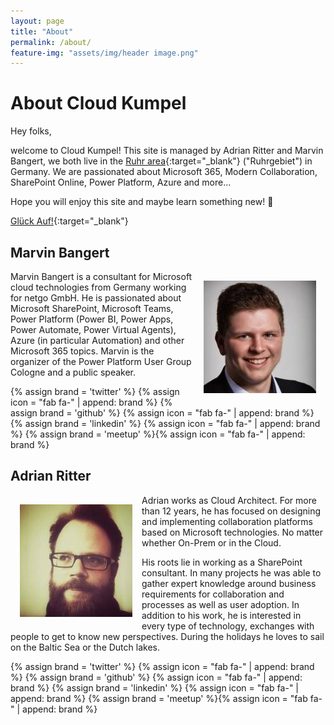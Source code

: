```yaml
---
layout: page
title: "About"
permalink: /about/
feature-img: "assets/img/header image.png"
---
```


# About Cloud Kumpel

Hey folks,

welcome to Cloud Kumpel! This site is managed by Adrian Ritter and Marvin Bangert, we both live in the [<u>Ruhr area</u>](https://en.wikipedia.org/wiki/Ruhr){:target="_blank"} ("Ruhrgebiet") in Germany. We are passionated about Microsoft 365, Modern Collaboration, SharePoint Online, Power Platform, Azure and more...

Hope you will enjoy this site and maybe learn something new! 🙂

[Glück Auf!](https://en.wikipedia.org/wiki/Gl%C3%BCck_auf){:target="_blank"}

## Marvin Bangert
<img alt="Foto Marvin" src="/assets/img/marvin_180x180.jpg" width="180" height="180" style="float:right; margin:15px;"/>Marvin Bangert is a consultant for Microsoft cloud technologies from Germany working for netgo GmbH. He is passionated about Microsoft SharePoint, Microsoft Teams, Power Platform (Power BI, Power Apps, Power Automate, Power Virtual Agents), Azure (in particular Automation) and other Microsoft 365 topics. Marvin is the organizer of the Power Platform User Group Cologne and a public speaker.

{% assign brand = 'twitter' %}
{% assign icon = "fab fa-" | append: brand %}
<a href="https://twitter.com/marvinbangert"
    title="{{ site.data.language.str_follow_on }} {{ brand | remove: '-' | capitalize }}"
    target="_blank"
    rel="me">
    <span class="fa-stack fa-lg">
      <i class="fas fa-circle fa-stack-2x"></i>
      <i class="{{ icon }} fa-stack-1x fa-inverse"></i>
    </span>
</a>{% assign brand = 'github' %} {% assign icon = "fab fa-" | append: brand %}
<a href="https://github.com/MarvinBangert"
    title="{{ site.data.language.str_follow_on }} {{ brand | remove: '-' | capitalize }}"
    target="_blank"
    rel="me">
    <span class="fa-stack fa-lg">
      <i class="fas fa-circle fa-stack-2x"></i>
      <i class="{{ icon }} fa-stack-1x fa-inverse"></i>
    </span>
</a>{% assign brand = 'linkedin' %} {% assign icon = "fab fa-" | append: brand %}
<a href="https://www.linkedin.com/in/marvin-bangert"
    title="{{ site.data.language.str_follow_on }} {{ brand | remove: '-' | capitalize }}"
    target="_blank"
    rel="me">
    <span class="fa-stack fa-lg">
      <i class="fas fa-circle fa-stack-2x"></i>
      <i class="{{ icon }} fa-stack-1x fa-inverse"></i>
    </span>
</a>{% assign brand = 'meetup' %}{% assign icon = "fab fa-" | append: brand %}
<a href="https://www.meetup.com/de-DE/Cologne-Flow-PowerApps-Meetup"
    title="Power Platform User Group Cologne"
    target="_blank"
    rel="me">
    <span class="fa-stack fa-lg">
      <i class="fas fa-circle fa-stack-2x"></i>
      <i class="{{ icon }} fa-stack-1x fa-inverse"></i>
    </span>
</a>

## Adrian Ritter
<img alt="Foto Adrian" src="/assets/img/adrian_180x180.jpg" width="180" height="180" style="float:left; margin:15px;"/>Adrian works as Cloud Architect. For more than 12 years, he has focused on designing and implementing collaboration platforms based on Microsoft technologies. No matter whether On-Prem or in the Cloud.

His roots lie in working as a SharePoint consultant. In many projects he was able to gather expert knowledge around business requirements for collaboration and processes as well as user adoption. In addition to his work, he is interested in every type of technology, exchanges with people to get to know new perspectives. During the holidays he loves to sail on the Baltic Sea or the Dutch lakes.

{% assign brand = 'twitter' %}
{% assign icon = "fab fa-" | append: brand %}
<a href="https://twitter.com/adrianritter"
    title="{{ site.data.language.str_follow_on }} {{ brand | remove: '-' | capitalize }}"
    target="_blank"
    rel="me">
    <span class="fa-stack fa-lg">
      <i class="fas fa-circle fa-stack-2x"></i>
      <i class="{{ icon }} fa-stack-1x fa-inverse"></i>
    </span>
</a>{% assign brand = 'github' %} {% assign icon = "fab fa-" | append: brand %}
<a href="https://github.com/get-adr"
    title="{{ site.data.language.str_follow_on }} {{ brand | remove: '-' | capitalize }}"
    target="_blank"
    rel="me">
    <span class="fa-stack fa-lg">
      <i class="fas fa-circle fa-stack-2x"></i>
      <i class="{{ icon }} fa-stack-1x fa-inverse"></i>
    </span>
</a>{% assign brand = 'linkedin' %} {% assign icon = "fab fa-" | append: brand %}
<a href="https://www.linkedin.com/in/adrianritter"
    title="{{ site.data.language.str_follow_on }} {{ brand | remove: '-' | capitalize }}"
    target="_blank"
    rel="me">
    <span class="fa-stack fa-lg">
      <i class="fas fa-circle fa-stack-2x"></i>
      <i class="{{ icon }} fa-stack-1x fa-inverse"></i>
    </span>
</a>{% assign brand = 'meetup' %}{% assign icon = "fab fa-" | append: brand %}
<a href="https://www.meetup.com/Microsoft-Teams-MeetUp-Bochum/"
    title="Teams User Group Standort Bochum"
    target="_blank"
    rel="me">
    <span class="fa-stack fa-lg">
      <i class="fas fa-circle fa-stack-2x"></i>
      <i class="{{ icon }} fa-stack-1x fa-inverse"></i>
    </span>
</a>